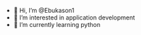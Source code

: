 - 👋 Hi, I’m @Ebukason1
- 👀 I’m interested in application development
- 🌱 I’m currently learning python

<!---
Ebukason1/Ebukason1 is a ✨ special ✨ repository because its `README.md` (this file) appears on your GitHub profile.
You can click the Preview link to take a look at your changes.
--->
